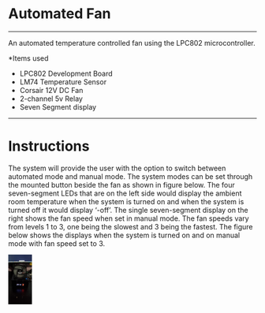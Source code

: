 # Automated Fan #
- - - -
An automated temperature controlled fan using the LPC802 microcontroller.

*Items used
  * LPC802 Development Board
  * LM74 Temperature Sensor
  * Corsair 12V DC Fan
  * 2-channel 5v Relay
  * Seven Segment display
  
- - - -
# Instructions # 
The system will provide the user with the option to switch between automated mode and
manual mode. The system modes can be set through the mounted button beside the fan as shown in figure below. The four seven-segment LEDs that are on the left side would display the ambient room temperature when the system is turned on and when the system is turned off it would display ‘-off’. The single seven-segment display on the right shows the fan speed when set in manual mode. The fan
speeds vary from levels 1 to 3, one being the slowest and 3 being the fastest. The figure below shows the displays
when the system is turned on and on manual mode with fan speed set to 3.

<img src="https://github.com/wmaneesh/AutomatedFan/blob/master/final_product.jpg" width="48">

